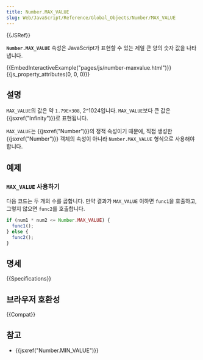 ```yaml
---
title: Number.MAX_VALUE
slug: Web/JavaScript/Reference/Global_Objects/Number/MAX_VALUE
---
```

{{JSRef}}

**`Number.MAX_VALUE`** 속성은 JavaScript가 표현할 수 있는 제일 큰 양의 숫자 값을 나타냅니다.

{{EmbedInteractiveExample("pages/js/number-maxvalue.html")}}{{js_property_attributes(0, 0, 0)}}

## 설명

`MAX_VALUE`의 값은 약 `1.79E+308`, 2^1024입니다. `MAX_VALUE`보다 큰 값은 {{jsxref("Infinity")}}로 표현됩니다.

`MAX_VALUE`는 {{jsxref("Number")}}의 정적 속성이기 때문에, 직접 생성한 {{jsxref("Number")}} 객체의 속성이 아니라 `Number.MAX_VALUE` 형식으로 사용해야 합니다.

## 예제

### `MAX_VALUE` 사용하기

다음 코드는 두 개의 수를 곱합니다. 만약 결과가 `MAX_VALUE` 이하면 `func1`을 호출하고, 그렇지 않으면 `func2`를 호출합니다.

```js
if (num1 * num2 <= Number.MAX_VALUE) {
  func1();
} else {
  func2();
}
```

## 명세

{{Specifications}}

## 브라우저 호환성

{{Compat}}

## 참고

- {{jsxref("Number.MIN_VALUE")}}
